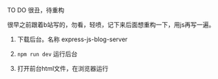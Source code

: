 TO DO 很丑，待重构

很早之前跟着b站写的，勿看，轻喷，记下来后面想重构一下，用js再写一遍。

1. 下载后台。名称 express-js-blog-server
2. `npm run dev` 运行后台

3. 打开前台html文件，在浏览器运行



